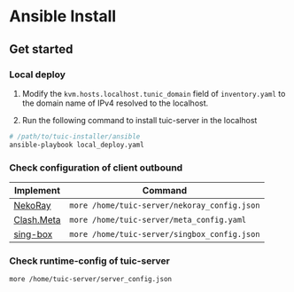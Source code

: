 # Ansible Install

## Get started

### Local deploy

1. Modify the `kvm.hosts.localhost.tunic_domain` field of `inventory.yaml` to the domain name of IPv4 resolved to the localhost. 

2. Run the following command to install tuic-server in the localhost
```bash
# /path/to/tuic-installer/ansible
ansible-playbook local_deploy.yaml
```

### Check configuration of client outbound

| Implement                                                    | Command                                      |
| ------------------------------------------------------------ | -------------------------------------------- |
| [NekoRay](https://matsuridayo.github.io/n-extra_core/)       | `more /home/tuic-server/nekoray_config.json` |
| [Clash.Meta](https://wiki.metacubex.one/config/proxies/tuic/) | `more /home/tuic-server/meta_config.yaml`    |
| [sing-box](https://sing-box.sagernet.org/configuration/outbound/tuic/) | `more /home/tuic-server/singbox_config.json` |

### Check runtime-config of tuic-server

```
more /home/tuic-server/server_config.json
```

